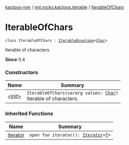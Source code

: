 [kactoos-jvm](../../index.md) / [nnl.rocks.kactoos.iterable](../index.md) / [IterableOfChars](./index.md)

# IterableOfChars

`class IterableOfChars : `[`IterableEnvelope`](../-iterable-envelope/index.md)`<`[`Char`](https://kotlinlang.org/api/latest/jvm/stdlib/kotlin/-char/index.html)`>`

Iterable of characters.

**Since**
0.4

### Constructors

| Name | Summary |
|---|---|
| [&lt;init&gt;](-init-.md) | `IterableOfChars(vararg values: `[`Char`](https://kotlinlang.org/api/latest/jvm/stdlib/kotlin/-char/index.html)`)`<br>Iterable of characters. |

### Inherited Functions

| Name | Summary |
|---|---|
| [iterator](../-iterable-envelope/iterator.md) | `open fun iterator(): `[`Iterator`](https://kotlinlang.org/api/latest/jvm/stdlib/kotlin.collections/-iterator/index.html)`<`[`T`](../-iterable-envelope/index.md#T)`>` |
